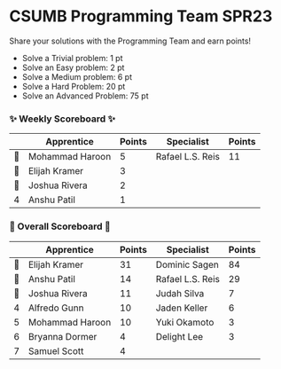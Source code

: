 # CSUMB Programming Team SPR23

Share your solutions with the Programming Team and earn points!

- Solve a Trivial problem: 1 pt
- Solve an Easy problem: 2 pt
- Solve a Medium problem: 6 pt
- Solve a Hard Problem: 20 pt
- Solve an Advanced Problem: 75 pt

### ✨ Weekly Scoreboard ✨
| |Apprentice|Points|Specialist|Points|
|-------|-------|-------|-------|-------|
|🥇|Mohammad Haroon|5|Rafael L.S. Reis|11|
|🥈|Elijah Kramer|3| | |
|🥉|Joshua Rivera|2| | |
|4|Anshu Patil|1| | |

### 🏁 Overall Scoreboard 🏁
| |Apprentice|Points|Specialist|Points|
|-------|-------|-------|-------|-------|
|🥇|Elijah Kramer|31|Dominic Sagen|84|
|🥈|Anshu Patil|14|Rafael L.S. Reis|29|
|🥉|Joshua Rivera|11|Judah Silva|7|
|4|Alfredo Gunn|10|Jaden Keller|6|
|5|Mohammad Haroon|10|Yuki Okamoto|3|
|6|Bryanna Dormer|4|Delight Lee|3|
|7|Samuel Scott|4| | |
